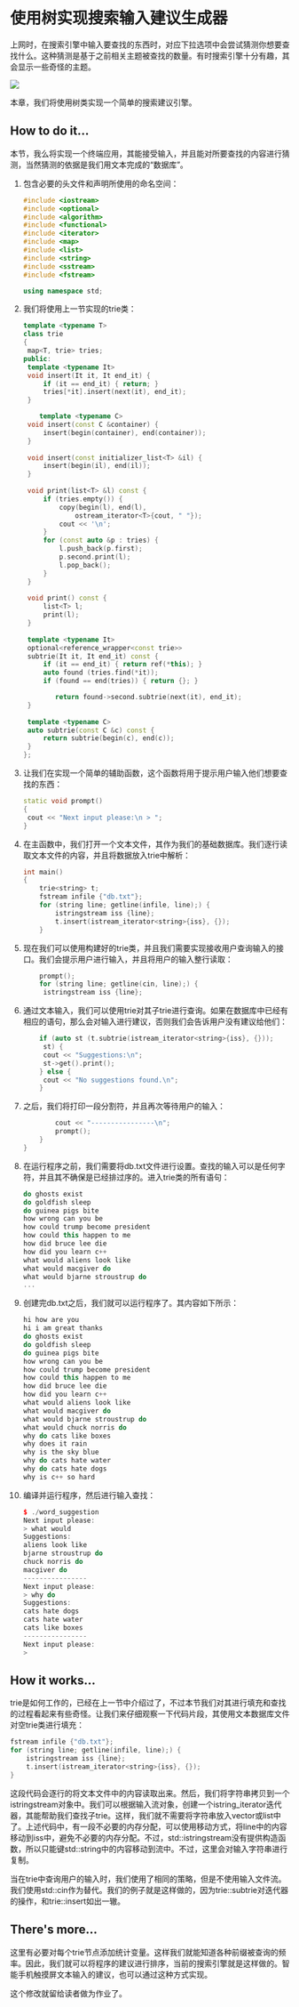 # 使用树实现搜索输入建议生成器

上网时，在搜索引擎中输入要查找的东西时，对应下拉选项中会尝试猜测你想要查找什么。这种猜测是基于之前相关主题被查找的数量。有时搜索引擎十分有趣，其会显示一些奇怪的主题。

![](../../images/chapter6/6-2-1.png)

本章，我们将使用树类实现一个简单的搜索建议引擎。

## How to do it...

本节，我么将实现一个终端应用，其能接受输入，并且能对所要查找的内容进行猜测，当然猜测的依据是我们用文本完成的“数据库”。

1. 包含必要的头文件和声明所使用的命名空间：

   ```c++
   #include <iostream>
   #include <optional>
   #include <algorithm>
   #include <functional>
   #include <iterator>
   #include <map>
   #include <list>
   #include <string>
   #include <sstream>
   #include <fstream>

   using namespace std;
   ```

2. 我们将使用上一节实现的trie类：

   ```c++
   template <typename T>
   class trie
   {
   	map<T, trie> tries;
   public:
   	template <typename It>
   	void insert(It it, It end_it) {
   		if (it == end_it) { return; }
   		tries[*it].insert(next(it), end_it);
   	}

       template <typename C>
   	void insert(const C &container) {
   		insert(begin(container), end(container));
   	}
       
   	void insert(const initializer_list<T> &il) {
   		insert(begin(il), end(il));
   	}
       
   	void print(list<T> &l) const {
   		if (tries.empty()) {
   			copy(begin(l), end(l),
   				ostream_iterator<T>{cout, " "});
   			cout << '\n';
   		}
   		for (const auto &p : tries) {
   			l.push_back(p.first);
   			p.second.print(l);
   			l.pop_back();
   		}
   	}
      	 
   	void print() const {
   		list<T> l;
   		print(l);
   	}
       
   	template <typename It>
   	optional<reference_wrapper<const trie>>
   	subtrie(It it, It end_it) const {
   		if (it == end_it) { return ref(*this); }
   		auto found (tries.find(*it));
   		if (found == end(tries)) { return {}; }

           return found->second.subtrie(next(it), end_it);
   	}
       
   	template <typename C>
   	auto subtrie(const C &c) const {
   		return subtrie(begin(c), end(c));
   	}
   };
   ```

3. 让我们在实现一个简单的辅助函数，这个函数将用于提示用户输入他们想要查找的东西：

   ```c++
   static void prompt()
   {
   	cout << "Next input please:\n > ";
   } 
   ```

4. 在主函数中，我们打开一个文本文件，其作为我们的基础数据库。我们逐行读取文本文件的内容，并且将数据放入trie中解析：

   ```c++
   int main()
   {
       trie<string> t;
       fstream infile {"db.txt"};
       for (string line; getline(infile, line);) {
           istringstream iss {line};
           t.insert(istream_iterator<string>{iss}, {});
       }
   ```

5. 现在我们可以使用构建好的trie类，并且我们需要实现接收用户查询输入的接口。我们会提示用户进行输入，并且将用户的输入整行读取：

   ```c++
       prompt();
       for (string line; getline(cin, line);) {
       	istringstream iss {line};
   ```

6. 通过文本输入，我们可以使用trie对其子trie进行查询。如果在数据库中已经有相应的语句，那么会对输入进行建议，否则我们会告诉用户没有建议给他们：

   ```c++
       if (auto st (t.subtrie(istream_iterator<string>{iss}, {}));
       	st) {
       	cout << "Suggestions:\n";
       	st->get().print();
       } else {
       	cout << "No suggestions found.\n";
       }
   ```

7. 之后，我们将打印一段分割符，并且再次等待用户的输入：

   ```c++
           cout << "----------------\n";
           prompt();
       }
   }
   ```

8. 在运行程序之前，我们需要将db.txt文件进行设置。查找的输入可以是任何字符，并且其不确保是已经排过序的。进入trie类的所有语句：

   ```c++
   do ghosts exist
   do goldfish sleep
   do guinea pigs bite
   how wrong can you be
   how could trump become president
   how could this happen to me
   how did bruce lee die
   how did you learn c++
   what would aliens look like
   what would macgiver do
   what would bjarne stroustrup do
   ...
   ```

9. 创建完db.txt之后，我们就可以运行程序了。其内容如下所示：

   ```c++
   hi how are you
   hi i am great thanks
   do ghosts exist
   do goldfish sleep
   do guinea pigs bite
   how wrong can you be
   how could trump become president
   how could this happen to me
   how did bruce lee die
   how did you learn c++
   what would aliens look like
   what would macgiver do
   what would bjarne stroustrup do
   what would chuck norris do
   why do cats like boxes
   why does it rain
   why is the sky blue
   why do cats hate water
   why do cats hate dogs
   why is c++ so hard
   ```

10. 编译并运行程序，然后进行输入查找：

     ```c++
    $ ./word_suggestion
    Next input please:
    > what would
    Suggestions:
    aliens look like
    bjarne stroustrup do
    chuck norris do
    macgiver do
    ----------------
    Next input please:
    > why do
    Suggestions:
    cats hate dogs
    cats hate water
    cats like boxes
    ----------------
    Next input please:
    >
     ```

## How it works...

trie是如何工作的，已经在上一节中介绍过了，不过本节我们对其进行填充和查找的过程看起来有些奇怪。让我们来仔细观察一下代码片段，其使用文本数据库文件对空trie类进行填充：

```c++
fstream infile {"db.txt"};
for (string line; getline(infile, line);) {
    istringstream iss {line};
    t.insert(istream_iterator<string>{iss}, {});
}
```

这段代码会逐行的将文本文件中的内容读取出来。然后，我们将字符串拷贝到一个istringstream对象中。我们可以根据输入流对象，创建一个istring_iterator迭代器，其能帮助我们查找子trie。这样，我们就不需要将字符串放入vector或list中了。上述代码中，有一段不必要的内存分配，可以使用移动方式，将line中的内容移动到iss中，避免不必要的内存分配。不过，std::istringstream没有提供构造函数，所以只能键std::string中的内容移动到流中。不过，这里会对输入字符串进行复制。

当在trie中查询用户的输入时，我们使用了相同的策略，但是不使用输入文件流。我们使用std::cin作为替代。我们的例子就是这样做的，因为trie::subtrie对迭代器的操作，和trie::insert如出一辙。

## There's more...

这里有必要对每个trie节点添加统计变量。这样我们就能知道各种前缀被查询的频率。因此，我们就可以将程序的建议进行排序，当前的搜索引擎就是这样做的。智能手机触摸屏文本输入的建议，也可以通过这种方式实现。

这个修改就留给读者做为作业了。
